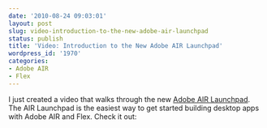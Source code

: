 ```yaml
---
date: '2010-08-24 09:03:01'
layout: post
slug: video-introduction-to-the-new-adobe-air-launchpad
status: publish
title: 'Video: Introduction to the New Adobe AIR Launchpad'
wordpress_id: '1970'
categories:
- Adobe AIR
- Flex
---
```


I just created a video that walks through the new [Adobe AIR Launchpad](http://labs.adobe.com/technologies/airlaunchpad/).  The AIR Launchpad is the easiest way to get started building desktop apps with Adobe AIR and Flex.  Check it out:

